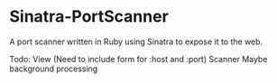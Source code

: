 Sinatra-PortScanner
===================

A port scanner written in Ruby using Sinatra to expose it to the web.


Todo:
View (Need to include form for :host and :port)
Scanner
Maybe background processing
